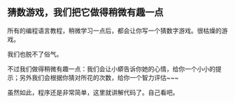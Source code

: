 ## 猜数游戏，我们把它做得稍微有趣一点

所有的编程语言教程，稍微学习一点后，都会让你写一个猜数字游戏。很枯燥的游戏。

我们也脱不了俗气。

不过我们做得稍微有趣一点：我们会让小蟒告诉你她的心情，给你一个小小的提示；另外我们会根据你猜对所花的次数，给你一个智力评估~~~

虽然如此，程序还是非常简单，这里就讲解代码了。自己看吧。

